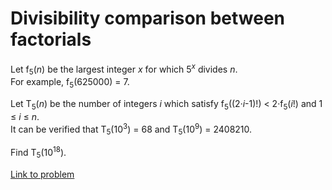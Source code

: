 # Divisibility comparison between factorials

<p>
Let f<sub>5</sub>(<var>n</var>) be the largest integer <var>x</var> for which 5<sup><var>x</var></sup> divides <var>n</var>.<br />
For example, f<sub>5</sub>(625000) = 7.
</p>

<p>
Let T<sub>5</sub>(<var>n</var>) be the number of integers <var>i</var> which satisfy f<sub>5</sub>((2·<var>i</var>-1)!) &lt; 2·f<sub>5</sub>(<var>i</var>!) and 1 ≤ <var>i</var> ≤ <var>n</var>.<br />
It can be verified that T<sub>5</sub>(10<sup>3</sup>) = 68 and T<sub>5</sub>(10<sup>9</sup>) = 2408210.
</p>

<p>
Find T<sub>5</sub>(10<sup>18</sup>).
</p>

[Link to problem](https://projecteuler.net/problem=383)
